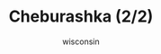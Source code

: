 ---
media: "images/rounds/round_4_2/cheburashka_2.png"
media_type: image
title: Cheburashka (2/2)
author: [wisconsin]
desc: <i>"It matters not where one comes from, only kindness does."</i> - Cheburashka
---